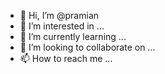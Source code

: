 - 👋 Hi, I’m @pramian
- 👀 I’m interested in ...
- 🌱 I’m currently learning ...
- 💞️ I’m looking to collaborate on ...
- 📫 How to reach me ...

<!---
pramian/pramian is a ✨ special ✨ repository because its `README.md` (this file) appears on your GitHub profile.
You can click the Preview link to take a look at your changes.
--->
